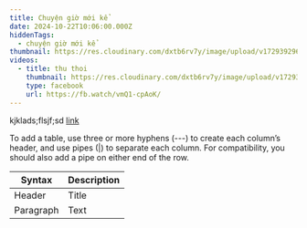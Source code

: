```yaml
---
title: Chuyện giờ mới kể
date: 2024-10-22T10:06:00.000Z
hiddenTags:
  - chuyện giờ mới kể
thumbnail: https://res.cloudinary.com/dxtb6rv7y/image/upload/v1729392965/LAM_PHEP_NHA_SINH_HOAT_m1ibf7.jpg
videos:
  - title: thu thoi
    thumbnail: https://res.cloudinary.com/dxtb6rv7y/image/upload/v1729392965/LAM_PHEP_NHA_SINH_HOAT_m1ibf7.jpg
    type: facebook
    url: https://fb.watch/vmQ1-cpAoK/
---
```

kjklads;flsjf;sd
[link](https://www.tonggiaophanhanoi.org/category/tu-lieu/cac-van-kien-tai-lieu-khac)

[](https://www.tonggiaophanhanoi.org/category/tu-lieu/cac-van-kien-tai-lieu-khac)

To add a table, use three or more hyphens (---) to create each column’s header, and use pipes (|) to separate each column. For compatibility, you should also add a pipe on either end of the row.

| Syntax      | Description |
| ----------- | ----------- |
| Header      | Title       |
| Paragraph   | Text        |

